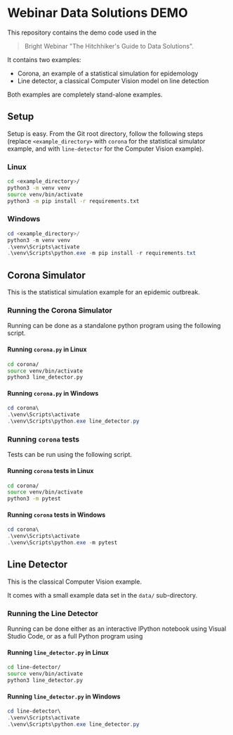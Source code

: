 # Webinar Data Solutions DEMO

This repository contains the demo code used in the

> Bright Webinar "The Hitchhiker's Guide to Data Solutions".

It contains two examples:

* Corona, an example of a statistical simulation for epidemology
* Line detector, a classical Computer Vision model on line detection

Both examples are completely stand-alone examples.

## Setup

Setup is easy. From the Git root directory, follow the following steps
(replace `<example_directory>` with `corona` for the statistical simulator
example, and with `line-detector` for the Computer Vision example).

### Linux

```bash
cd <example_directory>/
python3 -m venv venv
source venv/bin/activate
python3 -m pip install -r requirements.txt
```

### Windows

```powershell
cd <example_directory>/
python3 -m venv venv
.\venv\Scripts\activate
.\venv\Scripts\python.exe -m pip install -r requirements.txt
```

## Corona Simulator

This is the statistical simulation example for an epidemic outbreak.

### Running the Corona Simulator

Running can be done as a standalone python program using the following script.

#### Running `corona.py` in Linux

```bash
cd corona/
source venv/bin/activate
python3 line_detector.py
```

#### Running `corona.py` in Windows

```powershell
cd corona\
.\venv\Scripts\activate
.\venv\Scripts\python.exe line_detector.py
```

### Running `corona` tests

Tests can be run using the following script.

#### Running `corona` tests in Linux

```bash
cd corona/
source venv/bin/activate
python3 -m pytest
```

#### Running `corona` tests in Windows

```powershell
cd corona\
.\venv\Scripts\activate
.\venv\Scripts\python.exe -m pytest
```

## Line Detector

This is the classical Computer Vision example.

It comes with a small example data set in the `data/` sub-directory.

### Running the Line Detector

Running can be done either as an interactive IPython notebook using
Visual Studio Code, or as a full Python program using

#### Running `line_detector.py` in Linux

```bash
cd line-detector/
source venv/bin/activate
python3 line_detector.py
```

#### Running `line_detector.py` in Windows

```powershell
cd line-detector\
.\venv\Scripts\activate
.\venv\Scripts\python.exe line_detector.py
```
